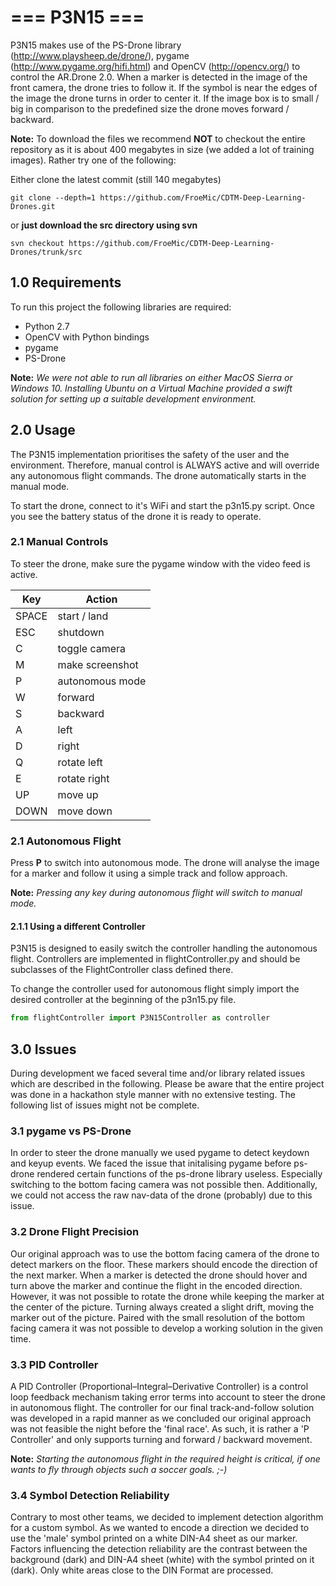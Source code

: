 # === P3N15 ===

P3N15 makes use of the PS-Drone library (http://www.playsheep.de/drone/), pygame (http://www.pygame.org/hifi.html) and OpenCV (http://opencv.org/) to control the AR.Drone 2.0.
When a marker is detected in the image of the front camera, the drone tries to follow it. If the symbol is near the edges of the image the drone turns in order to center it. If the image box is to small / big in comparison to the predefined size the drone moves forward / backward.

**Note:** To download the files we recommend **NOT** to checkout the entire repository as it is about 400 megabytes in size (we added a lot of training images). Rather try one of the following:

Either clone the latest commit (still 140 megabytes)
```
git clone --depth=1 https://github.com/FroeMic/CDTM-Deep-Learning-Drones.git
```
or **just download the src directory using svn**
```
svn checkout https://github.com/FroeMic/CDTM-Deep-Learning-Drones/trunk/src
```

## 1.0 Requirements

To run this project the following libraries are required:

* Python 2.7
* OpenCV with Python bindings
* pygame
* PS-Drone

**Note:** *We were not able to run all libraries on either MacOS Sierra or Windows 10. Installing Ubuntu on a Virtual Machine provided a swift solution for setting up a suitable development environment.*

## 2.0 Usage
The P3N15 implementation prioritises the safety of the user and the environment. Therefore, manual control is ALWAYS active and will override any autonomous flight commands. The drone automatically starts in the manual mode.

To start the drone, connect to it's WiFi and start the p3n15.py script. Once you see the battery status of the drone it is ready to operate.

### 2.1 Manual Controls
To steer the drone, make sure the pygame window with the video feed is active.

| Key          | Action          |
| ------------ |---------------- |
| SPACE        | start / land    |
| ESC          | shutdown        |
| C            | toggle camera   |
| M            | make screenshot |
| P            | autonomous mode |
| W            | forward         |
| S            | backward        |
| A            | left            |
| D            | right           |
| Q            | rotate left     |
| E            | rotate right    |
| UP           | move up         |
| DOWN         | move down       |

### 2.1 Autonomous Flight
Press **P** to switch into autonomous mode. The drone will analyse the image for a marker and follow it using a simple track and follow approach.

**Note:** *Pressing any key during autonomous flight will switch to manual mode.*

#### 2.1.1 Using a different Controller
P3N15 is designed to easily switch the controller handling the autonomous flight. Controllers are implemented in  flightController.py and should be subclasses of the FlightController class defined there.

To change the controller used for autonomous flight simply import the desired controller at the beginning of the p3n15.py file.
```Python
from flightController import P3N15Controller as controller
```

## 3.0 Issues
During development we faced several time and/or library related issues which are described in the following. Please be aware that the entire project was done in a hackathon style manner with no extensive testing. The following list of issues might not be complete.

### 3.1 pygame vs PS-Drone
In order to steer the drone manually we used pygame to detect keydown and keyup events. We faced the issue that initalising pygame before ps-drone rendered certain functions of the ps-drone library useless. Especially switching to the bottom facing camera was not possible then. Additionally, we could not access the raw nav-data of the drone (probably) due to this issue.

### 3.2 Drone Flight Precision
Our original approach was to use the bottom facing camera of the drone to detect markers on the floor. These markers should encode the direction of the next marker. When a marker is detected the drone should hover and turn above the marker and continue the flight in the encoded direction.
However, it was not possible to rotate the drone while keeping the marker at the center of the picture. Turning always created a slight drift, moving the marker out of the picture. Paired with the small resolution of the bottom facing camera it was not possible to develop a working solution in the given time.

### 3.3 PID Controller
A PID Controller (Proportional–Integral–Derivative Controller) is a control loop feedback mechanism taking error terms into account to steer the drone in autonomous flight. The controller for our final track-and-follow solution was developed in a rapid manner as we concluded our original approach was not feasible the night before the 'final race'. As such, it is rather a 'P Controller' and only supports turning and forward / backward movement.

**Note:** *Starting the autonomous flight in the required height is critical, if one wants to fly through objects such a soccer goals. ;-)*

### 3.4 Symbol Detection Reliability
Contrary to most other teams, we decided to implement detection algorithm for a custom symbol. As we wanted to encode a direction we decided to use the 'male' symbol printed on a white DIN-A4 sheet as our marker. Factors influencing the detection reliability are the contrast between the background (dark) and DIN-A4 sheet (white) with the symbol printed on it (dark). Only white areas close to the DIN Format are processed.
